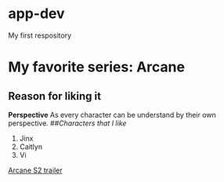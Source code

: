 # app-dev
My first respository
# My favorite series: Arcane

## Reason for liking it
**Perspective** As every character can be understand by their own perspective.
##*Characters that I like*
1. Jinx
2. Caitlyn
3. Vi

[Arcane S2 trailer](https://www.youtube.com/watch?v=hsffPST-x1k)
